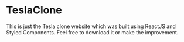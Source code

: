 # TeslaClone
This is just the Tesla clone website which was built using ReactJS and Styled Components. 
Feel free to download it or make the improvement. 
